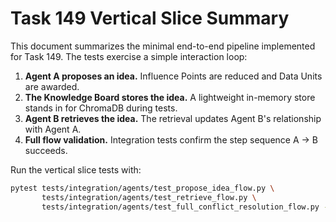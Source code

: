# Task 149 Vertical Slice Summary

This document summarizes the minimal end-to-end pipeline implemented for Task 149. The tests exercise a simple interaction loop:

1. **Agent A proposes an idea.** Influence Points are reduced and Data Units are awarded.
2. **The Knowledge Board stores the idea.** A lightweight in-memory store stands in for ChromaDB during tests.
3. **Agent B retrieves the idea.** The retrieval updates Agent B's relationship with Agent A.
4. **Full flow validation.** Integration tests confirm the step sequence A → B succeeds.

Run the vertical slice tests with:

```bash
pytest tests/integration/agents/test_propose_idea_flow.py \
       tests/integration/agents/test_retrieve_flow.py \
       tests/integration/agents/test_full_conflict_resolution_flow.py -m integration -q
```
